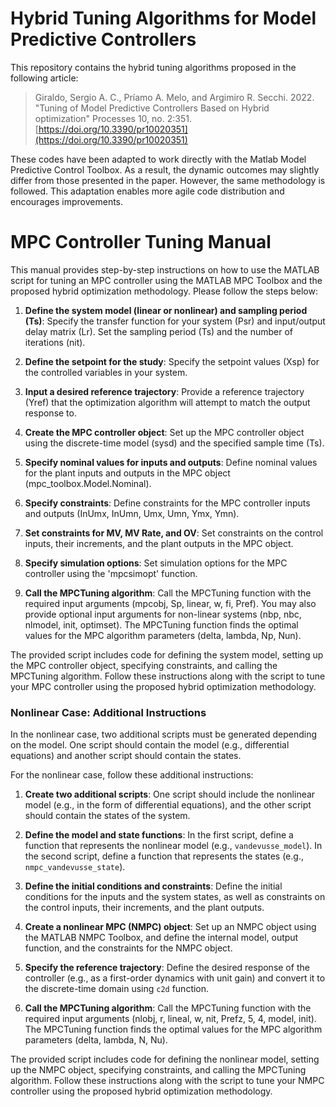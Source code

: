 # Hybrid Tuning Algorithms for Model Predictive Controllers

This repository contains the hybrid tuning algorithms proposed in the following article:

> Giraldo, Sergio A. C., Príamo A. Melo, and Argimiro R. Secchi. 2022. "Tuning of Model Predictive Controllers Based on Hybrid optimization" Processes 10, no. 2:351. [https://doi.org/10.3390/pr10020351](https://doi.org/10.3390/pr10020351)

These codes have been adapted to work directly with the Matlab Model Predictive Control Toolbox. As a result, the dynamic outcomes may slightly differ from those presented in the paper. However, the same methodology is followed. This adaptation enables more agile code distribution and encourages improvements.


# MPC Controller Tuning Manual

This manual provides step-by-step instructions on how to use the MATLAB script for tuning an MPC controller using the MATLAB MPC Toolbox and the proposed hybrid optimization methodology. Please follow the steps below:

1. **Define the system model (linear or nonlinear) and sampling period (Ts)**: Specify the transfer function for your system (Psr) and input/output delay matrix (Lr). Set the sampling period (Ts) and the number of iterations (nit).

2. **Define the setpoint for the study**: Specify the setpoint values (Xsp) for the controlled variables in your system.

3. **Input a desired reference trajectory**: Provide a reference trajectory (Yref) that the optimization algorithm will attempt to match the output response to.

4. **Create the MPC controller object**: Set up the MPC controller object using the discrete-time model (sysd) and the specified sample time (Ts).

5. **Specify nominal values for inputs and outputs**: Define nominal values for the plant inputs and outputs in the MPC object (mpc_toolbox.Model.Nominal).

6. **Specify constraints**: Define constraints for the MPC controller inputs and outputs (InUmx, InUmn, Umx, Umn, Ymx, Ymn).

7. **Set constraints for MV, MV Rate, and OV**: Set constraints on the control inputs, their increments, and the plant outputs in the MPC object.

8. **Specify simulation options**: Set simulation options for the MPC controller using the 'mpcsimopt' function.

9. **Call the MPCTuning algorithm**: Call the MPCTuning function with the required input arguments (mpcobj, Sp, linear, w, fi, Pref). You may also provide optional input arguments for non-linear systems (nbp, nbc, nlmodel, init, optimset). The MPCTuning function finds the optimal values for the MPC algorithm parameters (delta, lambda, Np, Nun).

The provided script includes code for defining the system model, setting up the MPC controller object, specifying constraints, and calling the MPCTuning algorithm. Follow these instructions along with the script to tune your MPC controller using the proposed hybrid optimization methodology.


### Nonlinear Case: Additional Instructions

In the nonlinear case, two additional scripts must be generated depending on the model. One script should contain the model (e.g., differential equations) and another script should contain the states.

For the nonlinear case, follow these additional instructions:

1. **Create two additional scripts**: One script should include the nonlinear model (e.g., in the form of differential equations), and the other script should contain the states of the system.

2. **Define the model and state functions**: In the first script, define a function that represents the nonlinear model (e.g., `vandevusse_model`). In the second script, define a function that represents the states (e.g., `nmpc_vandevusse_state`).

3. **Define the initial conditions and constraints**: Define the initial conditions for the inputs and the system states, as well as constraints on the control inputs, their increments, and the plant outputs.

4. **Create a nonlinear MPC (NMPC) object**: Set up an NMPC object using the MATLAB NMPC Toolbox, and define the internal model, output function, and the constraints for the NMPC object.

5. **Specify the reference trajectory**: Define the desired response of the controller (e.g., as a first-order dynamics with unit gain) and convert it to the discrete-time domain using `c2d` function.

6. **Call the MPCTuning algorithm**: Call the MPCTuning function with the required input arguments (nlobj, r, lineal, w, nit, Prefz, 5, 4, model, init). The MPCTuning function finds the optimal values for the MPC algorithm parameters (delta, lambda, N, Nu).

The provided script includes code for defining the nonlinear model, setting up the NMPC object, specifying constraints, and calling the MPCTuning algorithm. Follow these instructions along with the script to tune your NMPC controller using the proposed hybrid optimization methodology.
